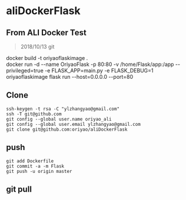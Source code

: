 # aliDockerFlask

## From ALI Docker Test

> 2018/10/13 git 

docker build -t oriyaoflaskimage .  
docker run -d --name OriyaoFlask -p 80:80 -v /home/Flask/app:/app --privileged=true -e FLASK_APP=main.py -e FLASK_DEBUG=1 oriyaoflaskimage flask run --host=0.0.0.0 --port=80

## Clone  
```
ssh-keygen -t rsa -C "ylzhangyao@gmail.com"
ssh -T git@github.com
git config --global user.name oriyao_ali
git config --global user.email ylzhangyao@gmail.com
git clone git@github.com:oriyao/aliDockerFlask
```

## push  

```
git add Dockerfile 
git commit -a -m Flask 
git push -u origin master 
```

## git pull


